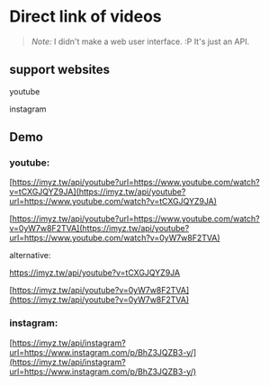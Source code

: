 # Direct link of videos

> *Note:* I didn't make a web user interface. :P It's just an API.

## support websites

youtube

instagram

## Demo

### youtube:

[https://imyz.tw/api/youtube?url=https://www.youtube.com/watch?v=tCXGJQYZ9JA](https://imyz.tw/api/youtube?url=https://www.youtube.com/watch?v=tCXGJQYZ9JA)

[https://imyz.tw/api/youtube?url=https://www.youtube.com/watch?v=0yW7w8F2TVA](https://imyz.tw/api/youtube?url=https://www.youtube.com/watch?v=0yW7w8F2TVA)

alternative:

https://imyz.tw/api/youtube?v=tCXGJQYZ9JA

[https://imyz.tw/api/youtube?v=0yW7w8F2TVA](https://imyz.tw/api/youtube?v=0yW7w8F2TVA)

### instagram:

[https://imyz.tw/api/instagram?url=https://www.instagram.com/p/BhZ3JQZB3-y/](https://imyz.tw/api/instagram?url=https://www.instagram.com/p/BhZ3JQZB3-y/)

